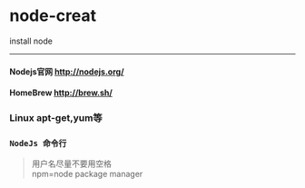 # node-creat
install node
***
#### Nodejs官网  http://nodejs.org/
#### HomeBrew http://brew.sh/
### Linux apt-get,yum等
### `NodeJs 命令行`
>用户名尽量不要用空格</br>
npm=node package manager

